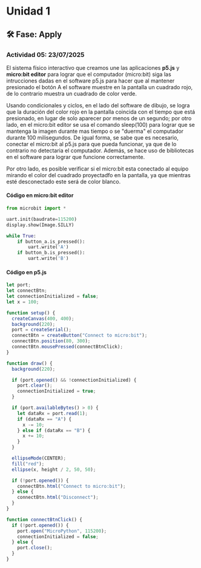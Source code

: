 # Unidad 1

## 🛠 Fase: Apply

### Actividad 05: 23/07/2025

El sistema físico interactivo que creamos une las aplicaciones **p5.js** y **micro:bit editor** para lograr que el computador (micro:bit) siga las intrucciones dadas en el software p5.js para hacer que al mantener presionado el botón A el software muestre en la pantalla un cuadrado rojo, de lo contrario muestra un cuadrado de color verde. 

Usando condicionales y ciclos, en el lado del software de dibujo, se logra que la duración del color rojo en la pantalla coincida con el tiempo que está presionado, en lugar de solo aparecer por menos de un segundo; por otro lado, en el micro:bit editor se usa el comando sleep(100) para lograr que se mantenga la imagen durante mas tiempo o se "duerma" el computador durante 100 milisegundos. De igual forma, se sabe que es necesario, conectar el micro:bit al p5.js para que pueda funcionar, ya que de lo contrario no detectaria el computador. Además, se hace uso de bibliotecas en el software para lograr que funcione correctamente.

Por otro lado, es posible verificar si el micro:bit esta conectado al equipo mirando el color del cuadrado proyectadfo en la pantalla, ya que mientras esté desconectado este será de color blanco.

#### Código en micro:bit editor

```python
from microbit import *

uart.init(baudrate=115200)
display.show(Image.SILLY)

while True:
    if button_a.is_pressed():
        uart.write('A')
    if button_b.is_pressed():
        uart.write('B')
```

#### Código en p5.js

```javascript
let port;
let connectBtn;
let connectionInitialized = false;
let x = 100;

function setup() {
  createCanvas(400, 400);
  background(220);
  port = createSerial();
  connectBtn = createButton("Connect to micro:bit");
  connectBtn.position(80, 300);
  connectBtn.mousePressed(connectBtnClick);
}

function draw() {
  background(220);

  if (port.opened() && !connectionInitialized) {
    port.clear();
    connectionInitialized = true;
  }

  if (port.availableBytes() > 0) {
    let dataRx = port.read(1);
    if (dataRx == "A") {
      x -= 10;
    } else if (dataRx == "B") {
      x += 10;
    }
  }

  ellipseMode(CENTER);
  fill("red");
  ellipse(x, height / 2, 50, 50);

  if (!port.opened()) {
    connectBtn.html("Connect to micro:bit");
  } else {
    connectBtn.html("Disconnect");
  }
}

function connectBtnClick() {
  if (!port.opened()) {
    port.open("MicroPython", 115200);
    connectionInitialized = false;
  } else {
    port.close();
  }
}
```
